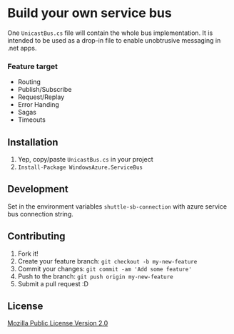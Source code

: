 # Build your own service bus

One `UnicastBus.cs` file will contain the whole bus implementation. It is intended to be used as a drop-in file to enable unobtrusive messaging in .net apps.

### Feature target
* Routing
* Publish/Subscribe
* Request/Replay
* Error Handing
* Sagas
* Timeouts

## Installation

1. Yep, copy/paste `UnicastBus.cs` in your project
2. `Install-Package WindowsAzure.ServiceBus`

## Development

Set in the environment variables `shuttle-sb-connection` with azure service bus connection string.  

## Contributing

1. Fork it!
2. Create your feature branch: `git checkout -b my-new-feature`
3. Commit your changes: `git commit -am 'Add some feature'`
4. Push to the branch: `git push origin my-new-feature`
5. Submit a pull request :D

## License

[Mozilla Public License Version 2.0](https://www.mozilla.org/en-US/MPL/2.0/)